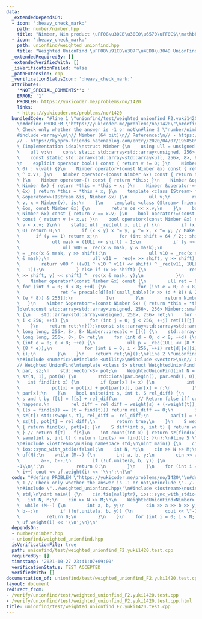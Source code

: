 ```yaml
---
data:
  _extendedDependsOn:
  - icon: ':heavy_check_mark:'
    path: number/nimber.hpp
    title: "Nimber, Nim product \uFF08\u30CB\u30E0\u6570\uFF0C$\\mathbb{F}_{2^{64}}$\uFF09"
  - icon: ':heavy_check_mark:'
    path: unionfind/weighted_unionfind.hpp
    title: "Weighted UnionFind \uFF08\u91CD\u307F\u4ED8\u304D UnionFind\uFF09"
  _extendedRequiredBy: []
  _extendedVerifiedWith: []
  _isVerificationFailed: false
  _pathExtension: cpp
  _verificationStatusIcon: ':heavy_check_mark:'
  attributes:
    '*NOT_SPECIAL_COMMENTS*': ''
    ERROR: '1'
    PROBLEM: https://yukicoder.me/problems/no/1420
    links:
    - https://yukicoder.me/problems/no/1420
  bundledCode: "#line 1 \"unionfind/test/weighted_unionfind_F2.yuki1420.test.cpp\"\
    \n#define PROBLEM \"https://yukicoder.me/problems/no/1420\"\n#define ERROR 1 //\
    \ Check only whether the answer is -1 or not\n#line 2 \"number/nimber.hpp\"\n\
    #include <array>\n\n// Nimber (64 bit)\n// Reference:\n// - https://en.wikipedia.org/wiki/Nimber\n\
    // - https://kyopro-friends.hatenablog.com/entry/2020/04/07/195850\n// - https://judge.yosupo.jp/submission/4542\
    \ (implementation idea)\nstruct Nimber {\n    using ull = unsigned long long;\n\
    \    ull v;\n    const static std::array<std::array<unsigned, 256>, 256> small_table;\n\
    \    const static std::array<std::array<std::array<ull, 256>, 8>, 8> precalc;\n\
    \n    explicit operator bool() const { return v != 0; }\n    Nimber(ull val =\
    \ 0) : v(val) {}\n    Nimber operator+(const Nimber &x) const { return Nimber(v\
    \ ^ x.v); }\n    Nimber operator-(const Nimber &x) const { return Nimber(v ^ x.v);\
    \ }\n    Nimber operator-() const { return *this; }\n    Nimber &operator+=(const\
    \ Nimber &x) { return *this = *this + x; }\n    Nimber &operator-=(const Nimber\
    \ &x) { return *this = *this + x; }\n    template <class IStream> friend IStream\
    \ &operator>>(IStream &is, Nimber &x) {\n        ull v;\n        return is >>\
    \ v, x = Nimber(v), is;\n    }\n    template <class OStream> friend OStream &operator<<(OStream\
    \ &os, const Nimber &x) {\n        return os << x.v;\n    }\n    bool operator==(const\
    \ Nimber &x) const { return v == x.v; }\n    bool operator!=(const Nimber &x)\
    \ const { return v != x.v; }\n    bool operator<(const Nimber &x) const { return\
    \ v < x.v; }\n\n    static ull _rec(ull x, ull y) {\n        if (x == 0 or y ==\
    \ 0) return 0;\n        if (x < y) x ^= y, y ^= x, x ^= y; // Make x >= y\n  \
    \      if (y == 1) return x;\n        for (int shift = 64 / 2;; shift >>= 1) {\n\
    \            ull mask = (1ULL << shift) - 1;\n            if (y >> shift) {\n\
    \                ull v00 = _rec(x & mask, y & mask);\n                ull v01\
    \ = _rec(x & mask, y >> shift);\n                ull v10 = _rec(x >> shift, y\
    \ & mask);\n                ull v11 = _rec(x >> shift, y >> shift);\n        \
    \        return v00 ^ ((v01 ^ v10 ^ v11) << shift) ^ _rec(v11, 1ULL << (shift\
    \ - 1));\n            } else if (x >> shift) {\n                return (_rec(x\
    \ >> shift, y) << shift) ^ _rec(x & mask, y);\n            }\n        }\n    }\n\
    \    Nimber operator*(const Nimber &x) const {\n        ull ret = 0;\n       \
    \ for (int d = 0; d < 8; ++d) {\n            for (int e = 0; e < 8; ++e) {\n \
    \               ret ^= precalc[d][e][small_table[(v >> (d * 8)) & 255][(x.v >>\
    \ (e * 8)) & 255]];\n            }\n        }\n        return Nimber(ret);\n \
    \   }\n    Nimber &operator*=(const Nimber &x) { return *this = *this * x; }\n\
    };\n\nconst std::array<std::array<unsigned, 256>, 256> Nimber::small_table = []()\
    \ {\n    std::array<std::array<unsigned, 256>, 256> ret;\n    for (int i = 0;\
    \ i < 256; ++i) {\n        for (int j = 0; j < 256; ++j) ret[i][j] = _rec(i, j);\n\
    \    }\n    return ret;\n}();\nconst std::array<std::array<std::array<unsigned\
    \ long long, 256>, 8>, 8> Nimber::precalc = []() {\n    std::array<std::array<std::array<unsigned\
    \ long long, 256>, 8>, 8> ret;\n    for (int d = 0; d < 8; ++d) {\n        for\
    \ (int e = 0; e < 8; ++e) {\n            ull p = _rec(1ULL << (8 * d), 1ULL <<\
    \ (8 * e));\n            for (int i = 0; i < 256; ++i) ret[d][e][i] = _rec(p,\
    \ i);\n        }\n    }\n    return ret;\n}();\n#line 2 \"unionfind/weighted_unionfind.hpp\"\
    \n#include <numeric>\n#include <utility>\n#include <vector>\n\n// CUT begin\n\
    // Weighted UnionFind\ntemplate <class S> struct WeightedUnionFind {\n    std::vector<int>\
    \ par, sz;\n    std::vector<S> pot;\n    WeightedUnionFind(int N = 0) : par(N),\
    \ sz(N, 1), pot(N) {\n        std::iota(par.begin(), par.end(), 0);\n    }\n \
    \   int find(int x) {\n        if (par[x] != x) {\n            int r = find(par[x]);\n\
    \            pot[x] = pot[x] + pot[par[x]], par[x] = r;\n        }\n        return\
    \ par[x];\n    }\n    bool unite(int s, int t, S rel_diff) {\n        // Relate\
    \ s and t by f[t] = f[s] + rel_diff\n        // Return false iff contradiction\
    \ happens.\n        rel_diff = rel_diff + weight(s) + (-weight(t));\n        if\
    \ ((s = find(s)) == (t = find(t))) return rel_diff == 0;\n        if (sz[s] <\
    \ sz[t]) std::swap(s, t), rel_diff = -rel_diff;\n        par[t] = s, sz[s] +=\
    \ sz[t], pot[t] = rel_diff;\n        return true;\n    }\n    S weight(int x)\
    \ { return find(x), pot[x]; }\n    S diff(int s, int t) { return weight(t) + (-weight(s));\
    \ } // return f[t] - f[s]\n    int count(int x) { return sz[find(x)]; }\n    bool\
    \ same(int s, int t) { return find(s) == find(t); }\n};\n#line 5 \"unionfind/test/weighted_unionfind_F2.yuki1420.test.cpp\"\
    \n#include <iostream>\nusing namespace std;\n\nint main() {\n    cin.tie(nullptr),\
    \ ios::sync_with_stdio(false);\n    int N, M;\n    cin >> N >> M;\n\n    WeightedUnionFind<Nimber>\
    \ uf(N);\n    while (M--) {\n        int a, b, y;\n        cin >> a >> b >> y;\n\
    \        a--, b--;\n        if (!uf.unite(a, b, y)) {\n            cout << \"\
    -1\\n\";\n            return 0;\n        }\n    }\n    for (int i = 0; i < N;\
    \ i++) cout << uf.weight(i) << '\\n';\n}\n"
  code: "#define PROBLEM \"https://yukicoder.me/problems/no/1420\"\n#define ERROR\
    \ 1 // Check only whether the answer is -1 or not\n#include \"../../number/nimber.hpp\"\
    \n#include \"../weighted_unionfind.hpp\"\n#include <iostream>\nusing namespace\
    \ std;\n\nint main() {\n    cin.tie(nullptr), ios::sync_with_stdio(false);\n \
    \   int N, M;\n    cin >> N >> M;\n\n    WeightedUnionFind<Nimber> uf(N);\n  \
    \  while (M--) {\n        int a, b, y;\n        cin >> a >> b >> y;\n        a--,\
    \ b--;\n        if (!uf.unite(a, b, y)) {\n            cout << \"-1\\n\";\n  \
    \          return 0;\n        }\n    }\n    for (int i = 0; i < N; i++) cout <<\
    \ uf.weight(i) << '\\n';\n}\n"
  dependsOn:
  - number/nimber.hpp
  - unionfind/weighted_unionfind.hpp
  isVerificationFile: true
  path: unionfind/test/weighted_unionfind_F2.yuki1420.test.cpp
  requiredBy: []
  timestamp: '2021-10-27 23:41:07+09:00'
  verificationStatus: TEST_ACCEPTED
  verifiedWith: []
documentation_of: unionfind/test/weighted_unionfind_F2.yuki1420.test.cpp
layout: document
redirect_from:
- /verify/unionfind/test/weighted_unionfind_F2.yuki1420.test.cpp
- /verify/unionfind/test/weighted_unionfind_F2.yuki1420.test.cpp.html
title: unionfind/test/weighted_unionfind_F2.yuki1420.test.cpp
---
```

